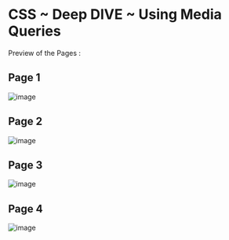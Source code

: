 # CSS ~ Deep DIVE ~ Using Media Queries
Preview of the Pages :  

## Page 1  

![image](https://user-images.githubusercontent.com/31111431/123681458-7fa9d600-d867-11eb-9fba-f40280566efe.png)


## Page 2  

![image](https://user-images.githubusercontent.com/31111431/123681411-6b65d900-d867-11eb-8b37-03baff1cf923.png)


## Page 3  

![image](https://user-images.githubusercontent.com/31111431/123681318-50936480-d867-11eb-945a-54e0c93bf8ed.png)


## Page 4

![image](https://user-images.githubusercontent.com/31111431/123681244-36598680-d867-11eb-9d35-fdada5e2b909.png)


